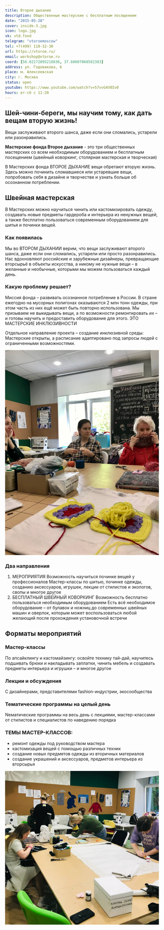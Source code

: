 ```yaml
---
title: Второе дыхание
description: Общественные мастерские с бесплатным посещением
date: "2015-05-28"
cover: inside-3.jpg
icon: logo.jpg
vk: vtd.fond
telegram: "vtoroemoscow"
tel: +7(499) 110-32-30
url: https://vtoroe.ru/
email: workshop@vtoroe.ru
coord: [56.02172095216836, 37.60607068582383]
address: ул. Годовикова, 6
place: м. Алексеевская
city: г. Москва
status: open
youtube: https://www.youtube.com/watch?v=57vvG4V0Iv0
hours: вт-сб с 11-20
---
```


## Шей-чини-береги, мы научим тому, как дать вещам вторую жизнь!

Вещи заслуживают второго шанса, даже если они сломались, устарели или разонравились. 

**Мастерские фонда Второе дыхание** - это три общественных мастерских со всем необходимым оборудованием и бесплатным посещением (швейный коворкинг, столярная мастерская и творческая)

В Мастерских фонда ВТОРОЕ ДЫХАНИЕ вещи обретают вторую жизнь. Здесь можно починить сломавшиеся или устаревшие вещи, попробовать себя в дизайне и творчестве и узнать больше об осознанном потреблении.

## Швейная мастерская

В Мастерских можно научиться чинить или кастомизировать одежду, создавать новые предметы гардероба и интерьера из ненужных вещей, а также бесплатно пользоваться современным оборудованием для шитья и починки вещей. 

### Как появилась

Мы во ВТОРОМ ДЫХАНИИ верим, что вещи заслуживают второго шанса, даже если они сломались, устарели или просто разонравились. Нас вдохновляют российские и зарубежные дизайнеры, превращающие вторсырьё в объекты искусства, а никому не нужные вещи – в желанные и необычные, которыми мы можем пользоваться каждый день.

### Какую проблему решает?

Миссия фонда – развивать осознанное потребление в России. В стране ежегодно на мусорных полигонах оказываются 2 млн тонн одежды, при этом часть из них ещё может быть повторно использована. Мы призываем не выкидывать вещи, а по возможности ремонтировать их – и готовы научить и предоставить оборудование для этого.
ЭТО МАСТЕРСКИЕ ИНКЛЮЗИВНОСТИ

Отдельное направление проекта – создание инклюзивной среды: Мастерские открыты, а расписание адаптировано под запросы людей с ограниченными возможностями.

![](./inside.jpg)

### Два направления

1. МЕРОПРИЯТИЯ
	Возможность научиться починке вещей у профессионалов
	Мастер-классы по шитью, починке одежды, созданию аксессуаров, игрушек, лекции от стилистов и экологов, свопы и многое другое
2. БЕСПЛАТНЫЙ ШВЕЙНЫЙ КОВОРКИНГ
	Возможность бесплатно пользоваться необходимым оборудованием
	Есть всё необходимое оборудование – от булавок и ножниц до современных швейных машин и оверлок, которым может воспользоваться любой желающий после прохождения установочной встречи

## Форматы мероприятий

### Мастер-классы

По апсайклингу и кастомайзингу: освойте технику тай-дай, научитесь подшивать брюки и накладывать заплатки, чинить мебель и создавать предметы интерьера и игрушки – и многое другое

### Лекции и обсуждения

С дизайнерами, представителями fashion-индустрии, экосообщества

### Тематические программы на целый день

Nематические программы на весь день с лекциями, мастер-классами от стилистов и специалистов по наведению порядка

### ТЕМЫ МАСТЕР-КЛАССОВ:

- ремонт одежды под руководством мастера
- кастомизация вещей с помощью различных техник
- создание новых предметов одежды из вторичных материалов
- создание украшений и аксессуаров, предметов интерьера из вторсырья

![](./inside-2.jpg)
